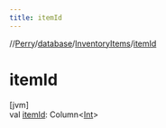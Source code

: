 ```yaml
---
title: itemId
---
```

//[Perry](../../../index.html)/[database](../index.html)/[InventoryItems](index.html)/[itemId](item-id.html)



# itemId



[jvm]\
val [itemId](item-id.html): Column<[Int](https://kotlinlang.org/api/latest/jvm/stdlib/kotlin/-int/index.html)>




